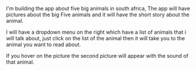 
I'm building the app about five big animals in south africa, The app will have pictures about the big Five animals and it will have the short story about the animal. 

I will have a dropdown menu on the right which have a list of animals that i will talk about, just click on the list of the animal then it will take you to the animal you want to read about.

If you hover on the picture the second picture will appear with the sound of that animal.